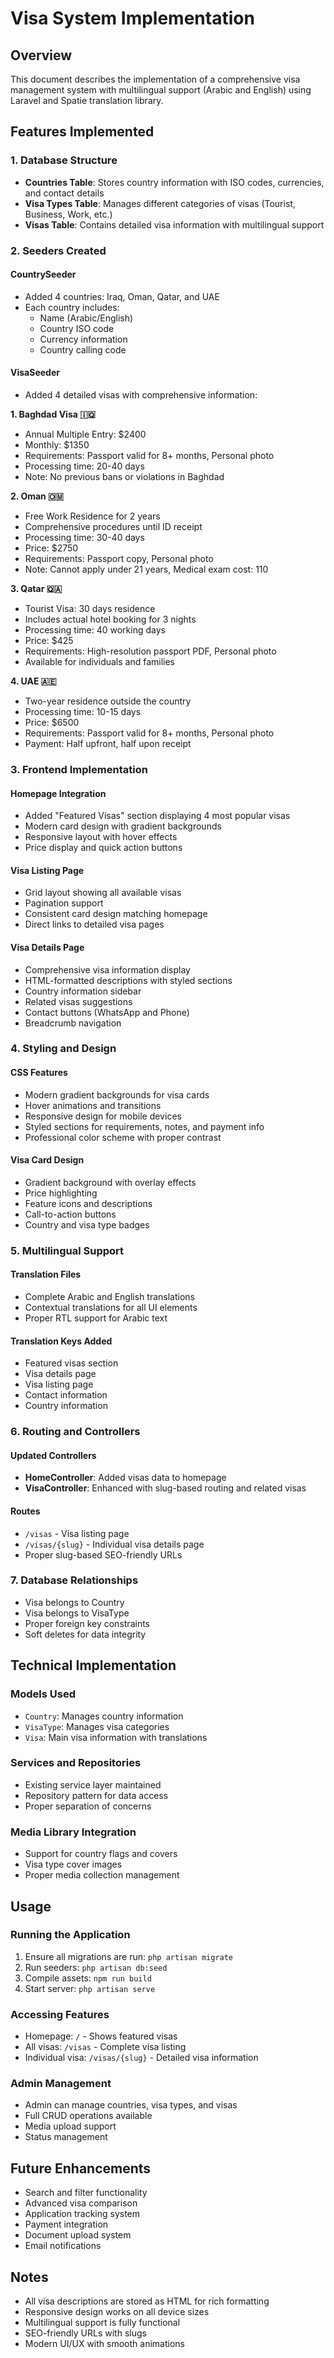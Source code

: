 # Visa System Implementation

## Overview
This document describes the implementation of a comprehensive visa management system with multilingual support (Arabic and English) using Laravel and Spatie translation library.

## Features Implemented

### 1. Database Structure
- **Countries Table**: Stores country information with ISO codes, currencies, and contact details
- **Visa Types Table**: Manages different categories of visas (Tourist, Business, Work, etc.)
- **Visas Table**: Contains detailed visa information with multilingual support

### 2. Seeders Created

#### CountrySeeder
- Added 4 countries: Iraq, Oman, Qatar, and UAE
- Each country includes:
  - Name (Arabic/English)
  - Country ISO code
  - Currency information
  - Country calling code

#### VisaSeeder
- Added 4 detailed visas with comprehensive information:

**1. Baghdad Visa 🇮🇶**
- Annual Multiple Entry: $2400
- Monthly: $1350
- Requirements: Passport valid for 8+ months, Personal photo
- Processing time: 20-40 days
- Note: No previous bans or violations in Baghdad

**2. Oman 🇴🇲**
- Free Work Residence for 2 years
- Comprehensive procedures until ID receipt
- Processing time: 30-40 days
- Price: $2750
- Requirements: Passport copy, Personal photo
- Note: Cannot apply under 21 years, Medical exam cost: 110

**3. Qatar 🇶🇦**
- Tourist Visa: 30 days residence
- Includes actual hotel booking for 3 nights
- Processing time: 40 working days
- Price: $425
- Requirements: High-resolution passport PDF, Personal photo
- Available for individuals and families

**4. UAE 🇦🇪**
- Two-year residence outside the country
- Processing time: 10-15 days
- Price: $6500
- Requirements: Passport valid for 8+ months, Personal photo
- Payment: Half upfront, half upon receipt

### 3. Frontend Implementation

#### Homepage Integration
- Added "Featured Visas" section displaying 4 most popular visas
- Modern card design with gradient backgrounds
- Responsive layout with hover effects
- Price display and quick action buttons

#### Visa Listing Page
- Grid layout showing all available visas
- Pagination support
- Consistent card design matching homepage
- Direct links to detailed visa pages

#### Visa Details Page
- Comprehensive visa information display
- HTML-formatted descriptions with styled sections
- Country information sidebar
- Related visas suggestions
- Contact buttons (WhatsApp and Phone)
- Breadcrumb navigation

### 4. Styling and Design

#### CSS Features
- Modern gradient backgrounds for visa cards
- Hover animations and transitions
- Responsive design for mobile devices
- Styled sections for requirements, notes, and payment info
- Professional color scheme with proper contrast

#### Visa Card Design
- Gradient background with overlay effects
- Price highlighting
- Feature icons and descriptions
- Call-to-action buttons
- Country and visa type badges

### 5. Multilingual Support

#### Translation Files
- Complete Arabic and English translations
- Contextual translations for all UI elements
- Proper RTL support for Arabic text

#### Translation Keys Added
- Featured visas section
- Visa details page
- Visa listing page
- Contact information
- Country information

### 6. Routing and Controllers

#### Updated Controllers
- **HomeController**: Added visas data to homepage
- **VisaController**: Enhanced with slug-based routing and related visas

#### Routes
- `/visas` - Visa listing page
- `/visas/{slug}` - Individual visa details page
- Proper slug-based SEO-friendly URLs

### 7. Database Relationships
- Visa belongs to Country
- Visa belongs to VisaType
- Proper foreign key constraints
- Soft deletes for data integrity

## Technical Implementation

### Models Used
- `Country`: Manages country information
- `VisaType`: Manages visa categories
- `Visa`: Main visa information with translations

### Services and Repositories
- Existing service layer maintained
- Repository pattern for data access
- Proper separation of concerns

### Media Library Integration
- Support for country flags and covers
- Visa type cover images
- Proper media collection management

## Usage

### Running the Application
1. Ensure all migrations are run: `php artisan migrate`
2. Run seeders: `php artisan db:seed`
3. Compile assets: `npm run build`
4. Start server: `php artisan serve`

### Accessing Features
- Homepage: `/` - Shows featured visas
- All visas: `/visas` - Complete visa listing
- Individual visa: `/visas/{slug}` - Detailed visa information

### Admin Management
- Admin can manage countries, visa types, and visas
- Full CRUD operations available
- Media upload support
- Status management

## Future Enhancements
- Search and filter functionality
- Advanced visa comparison
- Application tracking system
- Payment integration
- Document upload system
- Email notifications

## Notes
- All visa descriptions are stored as HTML for rich formatting
- Responsive design works on all device sizes
- Multilingual support is fully functional
- SEO-friendly URLs with slugs
- Modern UI/UX with smooth animations 